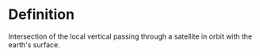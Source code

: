 # Definition

Intersection of the local vertical passing through a satellite in orbit
with the earth's surface.
